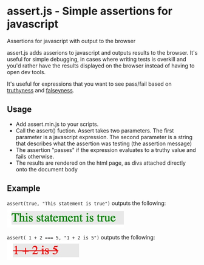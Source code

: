# assert.js - Simple assertions for javascript
Assertions for javascript with output to the browser

assert.js adds asserions to javascript and outputs results to the browser. It's useful for simple debugging, in cases where writing tests is overkill and you'd rather have the results displayed on the browser instead of having to open dev tools.

It's useful for expressions that you want to see pass/fail based on [truthyness](https://developer.mozilla.org/en-US/docs/Glossary/Truthy) and [falseyness](https://developer.mozilla.org/en-US/docs/Glossary/Falsy).

## Usage

*   Add assert.min.js to your scripts.
*   Call the assert() fuction. Assert takes two parameters. The first parameter is a javascript expression. The second parameter is a string that describes what the assertion was testing (the assertion message)
*   The assertion "passes" if the expression evaluates to a truthy value and fails otherwise.
*   The results are rendered on the html page, as divs attached directly onto the document body

## Example

`assert(true, "This statement is true")` outputs the following: ![example of a passing assertion output to the browser](img/assert_js_example_pass.jpg)

`assert( 1 + 2 === 5, "1 + 2 is 5")` outputs the following: ![example of a failing assertion output to the browser](img//assert_js_example_fail.jpg)

